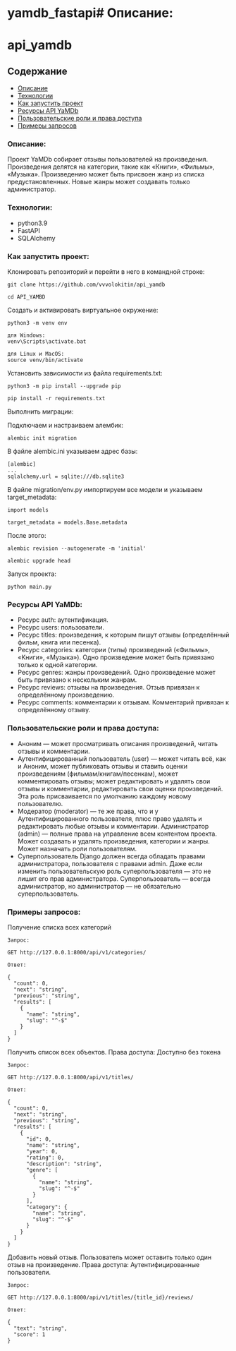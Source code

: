# yamdb_fastapi# Описание:


# api_yamdb

## Содержание

- [Описание](#описание)
- [Технологии](#технологии)
- [Как запустить проект](#как-запустить-проект)
- [Ресурсы API YaMDb](#ресурсы-api-yamdb)
- [Пользовательские роли и права доступа](#пользовательские-роли-и-права-доступа)
- [Примеры запросов](#примеры-запросов)

### Описание:

Проект YaMDb собирает отзывы пользователей на произведения.
Произведения делятся на категории, такие как «Книги», «Фильмы», «Музыка».
Произведению может быть присвоен жанр из списка предустановленных. Новые жанры может создавать только администратор.

### Технологии:

- python3.9
- FastAPI
- SQLAlchemy

### Как запустить проект:

Клонировать репозиторий и перейти в него в командной строке:

```
git clone https://github.com/vvvolokitin/api_yamdb
```

```
cd API_YAMBD
```

Cоздать и активировать виртуальное окружение:

```
python3 -m venv env
```

```
для Windows:
venv\Scripts\activate.bat 

для Linux и MacOS:
source venv/bin/activate 
```

Установить зависимости из файла requirements.txt:

```
python3 -m pip install --upgrade pip
```

```
pip install -r requirements.txt
```

Выполнить миграции:


Подключаем и настраиваем алембик:

```
alembic init migration
```

В файле alembic.ini указываем адрес базы:

```
[alembic]
...
sqlalchemy.url = sqlite:///db.sqlite3
```

В файле migration/env.py импортируем все модели и указываем target_metadata:

```
import models

target_metadata = models.Base.metadata
```

После этого:

```
alembic revision --autogenerate -m 'initial'
```
```
alembic upgrade head
```

Запуск проекта:


```
python main.py
```

### Ресурсы API YaMDb:

- Ресурс auth: аутентификация.
- Ресурс users: пользователи.
- Ресурс titles: произведения, к которым пишут отзывы (определённый фильм, книга или песенка).
- Ресурс categories: категории (типы) произведений («Фильмы», «Книги», «Музыка»). Одно произведение может быть привязано только к одной категории.
- Ресурс genres: жанры произведений. Одно произведение может быть привязано к нескольким жанрам.
- Ресурс reviews: отзывы на произведения. Отзыв привязан к определённому произведению.
- Ресурс comments: комментарии к отзывам. Комментарий привязан к определённому отзыву.

### Пользовательские роли и права доступа:

- Аноним — может просматривать описания произведений, читать отзывы и комментарии.
- Аутентифицированный пользователь (user) — может читать всё, как и Аноним, может публиковать отзывы и ставить оценки произведениям (фильмам/книгам/песенкам), может комментировать отзывы; может редактировать и удалять свои отзывы и комментарии, редактировать свои оценки произведений. Эта роль присваивается по умолчанию каждому новому пользователю.
- Модератор (moderator) — те же права, что и у Аутентифицированного пользователя, плюс право удалять и редактировать любые отзывы и комментарии.
Администратор (admin) — полные права на управление всем контентом проекта. Может создавать и удалять произведения, категории и жанры. Может назначать роли пользователям.
- Суперпользователь Django должен всегда обладать правами администратора, пользователя с правами admin. Даже если изменить пользовательскую роль суперпользователя — это не лишит его прав администратора. Суперпользователь — всегда администратор, но администратор — не обязательно суперпользователь.

### Примеры запросов:

Получение списка всех категорий
```
Запрос:

GET http://127.0.0.1:8000/api/v1/categories/

Ответ:

{
  "count": 0,
  "next": "string",
  "previous": "string",
  "results": [
    {
      "name": "string",
      "slug": "^-$"
    }
  ]
}
```

Получить список всех объектов. Права доступа: Доступно без токена
```
Запрос:

GET http://127.0.0.1:8000/api/v1/titles/

Ответ:

{
  "count": 0,
  "next": "string",
  "previous": "string",
  "results": [
    {
      "id": 0,
      "name": "string",
      "year": 0,
      "rating": 0,
      "description": "string",
      "genre": [
        {
          "name": "string",
          "slug": "^-$"
        }
      ],
      "category": {
        "name": "string",
        "slug": "^-$"
      }
    }
  ]
}
```

Добавить новый отзыв. Пользователь может оставить только один отзыв на произведение. Права доступа: Аутентифицированные пользователи.
```
Запрос:

GET http://127.0.0.1:8000/api/v1/titles/{title_id}/reviews/

Ответ:

{
  "text": "string",
  "score": 1
}
```
